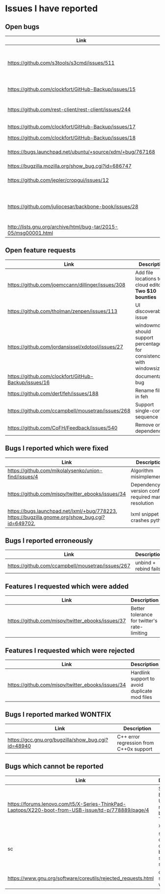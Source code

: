 Issues I have reported
======================

Open bugs
---------

| Link                                                 | Description                                                  |
|------------------------------------------------------|--------------------------------------------------------------|
|                                                      |                                                              |
| https://github.com/s3tools/s3cmd/issues/511          | s3tools does not support requester-pays buckets (regression) |
| https://github.com/clockfort/GitHub-Backup/issues/15 | updating a repo with no user crashes                         |
| https://github.com/rest-client/rest-client/issues/244 | redirects do not work when POSTing a file                   |
| https://github.com/clockfort/GitHub-Backup/issues/17 | private repos cause crash                                    |
| https://github.com/clockfort/GitHub-Backup/issues/18 | crash                                                        |
| https://bugs.launchpad.net/ubuntu/+source/xdm/+bug/767168 | very fast ubuntu boot has race condition                |
| https://bugzilla.mozilla.org/show_bug.cgi?id=686747  | (didn't report)                                              |
| https://github.com/jepler/cropgui/issues/12          | silent corruption on wrong input image type                  |
| https://github.com/juliocesar/backbone-book/issues/28 | spacebar toggles code view switch and mild abuse of UX designer |
| http://lists.gnu.org/archive/html/bug-tar/2015-05/msg00001.html | output of tar is nondeterministic                 |

Open feature requests
---------------------

| Link                                                 | Description                                                  |
|------------------------------------------------------|--------------------------------------------------------------|
| https://github.com/joemccann/dillinger/issues/308    | Add file locations to cloud editor. **Two $10 bounties**     |
| https://github.com/tholman/zenpen/issues/113         | UI discoverability issue                                     |
| https://github.com/jordansissel/xdotool/issues/27    | windowmove should support percentages for consistency with windowsize |
| https://github.com/clockfort/GitHub-Backup/issues/16 | documentation bug                                            |
| https://github.com/derf/feh/issues/188               | Rename files in feh                                            |
| https://github.com/ccampbell/mousetrap/issues/268    | Support single-combo sequence
| https://github.com/CoFH/Feedback/issues/540          | Remove ore dependency

Bugs I reported which were fixed
--------------------------------

| Link                                                 | Description                                              |
|------------------------------------------------------|----------------------------------------------------------|
| https://github.com/mikolalysenko/union-find/issues/4 | Algorithm misimplemented                                 |
| https://github.com/mispy/twitter_ebooks/issues/34    | Dependency version conflict required manual resolution   |
| https://bugs.launchpad.net/lxml/+bug/778223, https://bugzilla.gnome.org/show_bug.cgi?id=649702,           | lxml snippet crashes python                              |

Bugs I reported erroneously
---------------------------

| Link                                                 | Description                                              |
|------------------------------------------------------|----------------------------------------------------------|
| https://github.com/ccampbell/mousetrap/issues/267    | unbind + rebind fails                                        |

Features I requested which were added
-------------------------------------

| Link                                                 | Description                                              |
|------------------------------------------------------|----------------------------------------------------------|
| https://github.com/mispy/twitter_ebooks/issues/37    | Better tolerance for twitter's rate-limiting             |

Features I requested which were rejected
----------------------------------------

| Link                                                 | Description                                              |
|------------------------------------------------------|----------------------------------------------------------|
| https://github.com/mispy/twitter_ebooks/issues/34    | Hardlink support to avoid duplicate mod files            |


Bugs I reported marked WONTFIX
------------------------------

| Link                                                 | Description                                              |
|------------------------------------------------------|----------------------------------------------------------|
| https://gcc.gnu.org/bugzilla/show_bug.cgi?id=48940   | C++ error regression from C++0x support                  | 

Bugs which cannot be reported
-----------------------------

| Link                                                 | Description                                              |
|------------------------------------------------------|----------------------------------------------------------|
| https://forums.lenovo.com/t5/X-Series-ThinkPad-Laptops/X220-boot-from-USB-issue/td-p/778889/page/4 | SanDisk Extreme USB drive not bootable on Thinkpad x220 |
| sc                                                   | sc has no option to clean up backups on successful save  |
| https://www.gnu.org/software/coreutils/rejected_requests.html | cut should split on whitespace |
